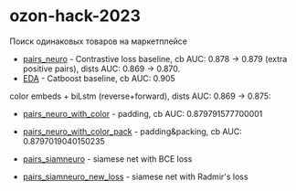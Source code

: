 # ozon-hack-2023
Поиск одинаковых товаров на маркетплейсе

* [pairs_neuro](pairs_neuro.ipynb) - Contrastive loss baseline, cb AUC: 0.878 -> 0.879 (extra positive pairs), dists AUC: 0.869 -> 0.870.
* [EDA](EDA.ipynb) - Catboost baseline, cb AUC: 0.905

color embeds + biLstm (reverse+forward), dists AUC: 0.869 -> 0.875:
* [pairs_neuro_with_color](experiments/pairs_neuro_with_color.ipynb) - padding, cb AUC: 0.879791577700001
* [pairs_neuro_with_color_pack](experiments/pairs_neuro_with_color_pack.ipynb) - padding&packing, cb AUC: 0.8797019040150235

* [pairs_siamneuro](experiments/pairs_siamneuro.ipynb) - siamese net with BCE loss
* [pairs_siamneuro_new_loss](experiments/pairs_siamneuro_new_loss.ipynb) - siamese net with Radmir's loss
